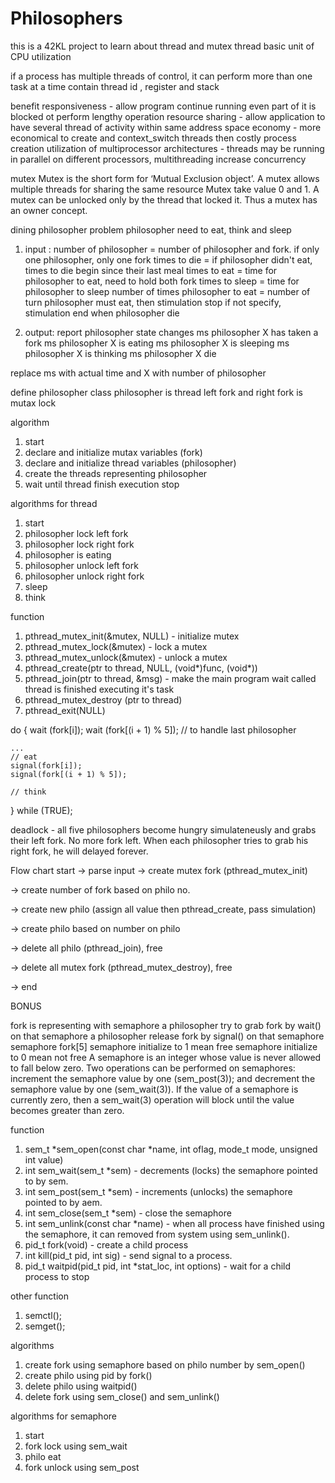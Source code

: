 # Philosophers
this is a 42KL project to learn about thread and mutex
thread
basic unit of CPU utilization

if a process has multiple threads of control,
it can perform more than one task at a time
contain thread id , register and stack

benefit
responsiveness - allow program continue running even part of it is blocked ot perform lengthy operation
resource sharing - allow application to have several
					thread of activity within same address space 
economy - more economical to create and context_switch threads then costly process creation
utilization of multiprocessor architectures - threads may be running in parallel
												on different processors, multithreading
												increase concurrency


mutex
Mutex is the short form for ‘Mutual Exclusion object’. 
A mutex allows multiple threads for sharing the same resource
Mutex take value 0 and 1. A mutex can be unlocked only by the 
thread that locked it. Thus a mutex has an owner concept.


dining philosopher problem
philosopher need to eat, think and sleep

1. input : 
number of philosopher = number of philosopher and fork. if only one philosopher, only one fork
times to die = if philosopher didn't eat, times to die begin since their last meal
times to eat = time for philosopher to eat, need to hold both fork
times to sleep = time for philosopher to sleep
number of times philosopher to eat =  number of turn philosopher must eat, then stimulation stop
										if not specify, stimulation end when philosopher die

2. output:
report philosopher state changes
ms philosopher X has taken a fork
ms philosopher X is eating
ms philosopher X is sleeping
ms philosopher X is thinking
ms philosopher X die

replace ms with actual time and X with number of philosopher

define philosopher class
philosopher is thread
left fork and right fork is mutax lock

algorithm
1. start
2. declare and initialize mutax variables (fork)
3. declare and initialize thread variables (philosopher)
4. create the threads representing philosopher
5. wait until thread finish execution stop

algorithms for thread
1. start
2. philosopher lock left fork
3. philosopher lock right fork
4. philosopher is eating
5. philosopher unlock left fork
6. philosopher unlock right fork
7. sleep
8. think

function
1. pthread_mutex_init(&mutex, NULL) - initialize mutex
2. pthread_mutex_lock(&mutex) - lock a mutex
3. pthread_mutex_unlock(&mutex) - unlock a mutex
4. pthread_create(ptr to thread, NULL, (void*)func, (void*))
5. pthread_join(ptr to thread, &msg) - make the main program wait
called thread is finished executing it's task
6. pthread_mutex_destroy (ptr to thread)
7. pthread_exit(NULL)

do {
	wait (fork[i]);
	wait (fork[(i + 1) % 5]);  // to handle last philosopher

	...
	// eat
	signal(fork[i]);
	signal(fork[(i + 1) % 5]);

	// think
} while (TRUE);

deadlock - all five philosophers become hungry simulateneusly
and grabs their left fork. No more fork left. When each philosopher
tries to grab his right fork, he will delayed forever.

Flow chart
start -> parse input -> create mutex fork (pthread_mutex_init)

-> create number of fork based on philo no. 

-> create new philo (assign all value then pthread_create, pass simulation)

-> create philo based on number on philo

-> delete all philo (pthread_join), free

-> delete all mutex fork (pthread_mutex_destroy), free

-> end


BONUS

fork is representing with semaphore
a philosopher try to grab fork by wait() on that semaphore
a philosopher release fork by signal() on that semaphore
semaphore fork[5]
semaphore initialize to 1 mean free
semaphore initialize to 0 mean not free
A semaphore is an integer whose value is never allowed to fall
below zero.  Two operations can be performed on semaphores:
increment the semaphore value by one (sem_post(3)); and decrement
the semaphore value by one (sem_wait(3)).  If the value of a
semaphore is currently zero, then a sem_wait(3) operation will
block until the value becomes greater than zero.

function
1. sem_t *sem_open(const char *name, int oflag, mode_t mode, unsigned int value)
2. int sem_wait(sem_t *sem) - decrements (locks) the semaphore pointed to by sem.
3. int sem_post(sem_t *sem) - increments (unlocks) the semaphore pointed to by aem.
4. int sem_close(sem_t *sem) - close the semaphore
5. int sem_unlink(const char *name) - when all process have finished using the semaphore, it can removed
				from system using sem_unlink().
6. pid_t fork(void) - create a child process
7. int kill(pid_t pid, int sig) - send signal to a process.
8. pid_t waitpid(pid_t pid, int *stat_loc, int options) - wait for a child process to stop

other function
1. semctl();
2. semget();

algorithms
1. create fork using semaphore based on philo number by sem_open()
2. create philo using pid by fork()
3. delete philo using waitpid()
4. delete fork using sem_close() and sem_unlink()

algorithms for semaphore
1. start
2. fork lock using sem_wait
3. philo eat
4. fork unlock using sem_post